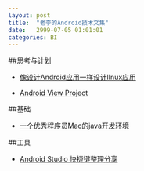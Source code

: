 ```yaml
---
layout: post
title:  "老李的Android技术文集"
date:   2999-07-05 01:01:01
categories: BI
---
```




##思考与计划
* [像设计Android应用一样设计lInux应用](http://www.handos.info/thinking/2014/08/17/像设计Android应用一样设计lInux应用/)

* [Android View Project](http://www.handos.info/thinking/2014/08/05/AndroidViewProject/)

##基础
* [一个优秀程序员Mac的java开发环境](http://www.handos.info/programming/2014/08/16/一个优秀程序员Mac的java开发环境/)

##工具


* [Android Studio 快捷键整理分享](http://www.handos.info/android/2014/11/21/AndroidStudio快捷键整理/)